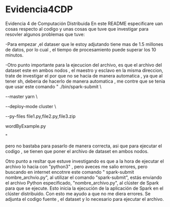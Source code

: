 # Evidencia4CDP
Evidencia 4 de Computación Distribuida
En este README especificare uan cosas respecto al codigo y unas cosas que tuve que investigar para resovler algunos problemas que tuve:

-Para empezar ,el dataser que le estoy adjutando tiene mas de 1.5 millones de datos, por lo cual , el tiempo de procesamiento puede superar los 10 minutos. 

-Otro punto importante para la ejecucion del archivo, es que el archivo del dataset este en ambos nodos , el maestro y esclavo en la misma direccion, trate de investigar el por que no se hacia de manera automatica , ya que al tener sh, deberia de hacerlo de manera automatica , me contre que se tenia que usar este comando " ./bin/spark-submit \

   --master yarn \
	 
   --deploy-mode cluster \
	 
   --py-files file1.py,file2.py,file3.zip
	 
   wordByExample.py
	 
"

pero no bastaba para pasarlo de manera correcta, asi que para ejecutar el codigo , se tienen que poner el archivo de dataset en ambos nodos.

Otro punto a resltar que estuve investigando es que a la hora de ejecutar el archivo lo hacia con "python3" , pero aveces me salio errores, pero buscando en internet encotnre este comando " spark-submit nombre_archvio.py", al utilizar el comando "spark-submit", estás enviando el archivo Python especificado, "nombre_archivo.py", al clúster de Spark para que se ejecute. Esto inicia la ejecución de la aplicación de Spark en el clúster distribuido. Con esto me ayudo a que no me diera errores.
Se adjunta el codigo fuente , el dataset y lo necesario para ejecutar el archivo.



